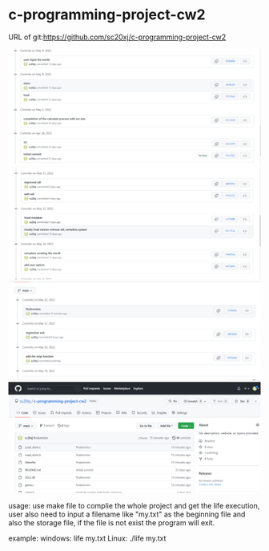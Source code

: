 # c-programming-project-cw2

URL of git:https://github.com/sc20xj/c-programming-project-cw2

![image](p1.png)
![image](p2.png)
![image](p3.png)
![image](p4.png)

usage: use make file to complie the whole project and get the life execution, user also need to input a filename like "my.txt" as the beginning file and also
the storage file, if the file is not exist the program will exit.

example: windows: life my.txt
         Linux: ./life my.txt



